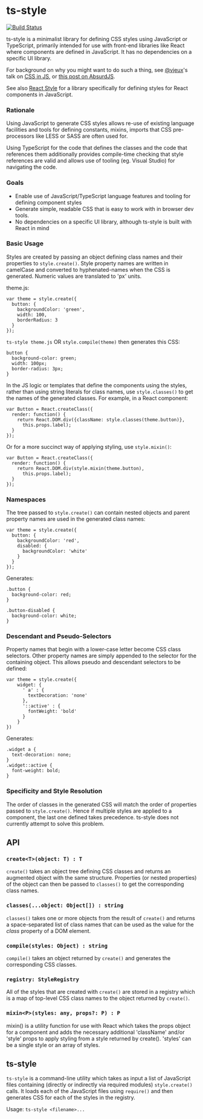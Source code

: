 # ts-style
[![Build Status](https://travis-ci.org/robertknight/ts-style.png?branch=master)](https://travis-ci.org/robertknight/ts-style)

ts-style is a minimalist library for
defining CSS styles using JavaScript or TypeScript,
primarily intended for use with front-end libraries like React where components
are defined in JavaScript. It has no dependencies on a specific
UI library.

For background on why you might want to do such a thing, see
[@vjeux](https://twitter.com/vjeux)'s talk on [CSS in JS](https://speakerdeck.com/vjeux/react-css-in-js),
or [this post on AbsurdJS](http://davidwalsh.name/write-css-javascript).

See also [React Style](https://github.com/js-next/react-style) for a library
specifically for defining styles for React components in JavaScript.

### Rationale

Using JavaScript to generate CSS styles allows re-use
of existing language facilities and tools for defining constants, mixins,
imports that CSS pre-processors like LESS or SASS are
often used for.

Using TypeScript for the code that defines the classes
and the code that references them additionally provides
compile-time checking that style references are valid
and allows use of tooling (eg. Visual Studio) for
navigating the code.

### Goals
 * Enable use of JavaScript/TypeScript language features
   and tooling for defining component styles
 * Generate simple, readable CSS that is easy to work with in browser dev tools.
 * No dependencies on a specific UI library, although ts-style is built
   with React in mind

### Basic Usage
Styles are created by passing an object defining class names
and their properties to `style.create()`. Style property names
are written in camelCase and converted to hyphenated-names
 when the CSS is generated. Numeric values are translated
 to 'px' units.

theme.js:

````
var theme = style.create({
  button: {
    backgroundColor: 'green',
    width: 100,
    borderRadius: 3
  }
});
````
`ts-style theme.js` OR `style.compile(theme)` then generates this CSS:
````
button {
  background-color: green;
  width: 100px;
  border-radius: 3px;
}
````

In the JS logic or templates that define the components
using the styles, rather than using string literals for
class names, use `style.classes()` to get the names
of the generated classes. For example,
in a React component:


````
var Button = React.createClass({
  render: function() {
    return React.DOM.div({className: style.classes(theme.button)},
      this.props.label);
  }
});
````

Or for a more succinct way of applying styling, use `style.mixin()`:

````
var Button = React.createClass({
  render: function() {
    return React.DOM.div(style.mixin(theme.button),
      this.props.label);
  }
});
````

### Namespaces

The tree passed to `style.create()` can contain nested objects and parent
property names are used in the generated class names:

````
var theme = style.create({
  button: {
    backgroundColor: 'red',
    disabled: {
      backgroundColor: 'white'
    }
  }
});
````

Generates:

````
.button {
  background-color: red;
}

.button-disabled {
  background-color: white;
}
````

### Descendant and Pseudo-Selectors

Property names that begin with a lower-case letter become
CSS class selectors. Other property names are simply appended
to the selector for the containing object. This allows
pseudo and descendant selectors to be defined:

````
var theme = style.create({
    widget: {
      ' a' : {
        textDecoration: 'none'
      },
      '::active' : {
        fontWeight: 'bold'
      }
    }
})
````

Generates:

````
.widget a {
  text-decoration: none;
}
.widget::active {
  font-weight: bold;
}
````

### Specificity and Style Resolution

The order of classes in the generated CSS will match the
order of properties passed to `style.create()`.
Hence if multiple styles are applied to a component,
the last one defined takes precedence. ts-style does not
currently attempt to solve this problem.

## API

### `create<T>(object: T) : T`

`create()` takes an object tree defining CSS classes and
returns an augmented object with the same structure.
Properties (or nested properties) of the object can
then be passed to `classes()` to get the corresponding
class names.

### `classes(...object: Object[]) : string`

`classes()` takes one or more objects from the result
of `create()` and returns a space-separated list of
class names that can be used as the value for the
_class_ property of a DOM element.

### `compile(styles: Object) : string`

`compile()` takes an object returned by `create()`
and generates the corresponding CSS classes.

### `registry: StyleRegistry`

All of the styles that are created with `create()` are
stored in a registry which is a map of top-level CSS
class names to the object returned by `create()`.

### `mixin<P>(styles: any, props?: P) : P`

mixin() is a utility function for use with React which takes the
props object for a component and adds the necessary additional
'className' and/or 'style' props to apply styling from
a style returned by create(). 'styles' can be a single
style or an array of styles.

## ts-style

`ts-style` is a command-line utility which takes as
input a list of JavaScript files containing
(directly or indirectly via required modules)
`style.create()` calls. It loads each of the JavaScript
files using `require()` and then generates CSS for each
of the styles in the registry.

Usage: `ts-style <filename>...`
